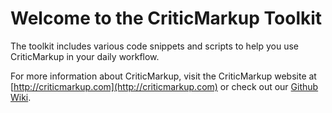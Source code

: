 Welcome to the CriticMarkup Toolkit
====================

The toolkit includes various code snippets and scripts to help you use CriticMarkup in your daily workflow.

For more information about CriticMarkup, visit the CriticMarkup website at [http://criticmarkup.com](http://criticmarkup.com) or check out our [Github Wiki](https://github.com/CriticMarkup/CriticMarkup-toolkit/wiki).
